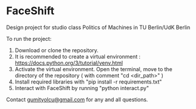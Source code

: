 # FaceShift
Design project for studio class Politics of Machines in TU Berlin/UdK Berlin

To run the project:

1. Download or clone the repository.
2. It is recommended to create a virtual environment : https://docs.python.org/3/tutorial/venv.html
3. Activate the virtual environment. Open the terminal, move to the directory of the repository ( with comment "cd <dir_path>" )
4. Install required libraries with "pip install -r requirements.txt"
5. Interact with FaceShift by running "python interact.py"

Contact gumityolcu@gmail.com for any and all questions.
